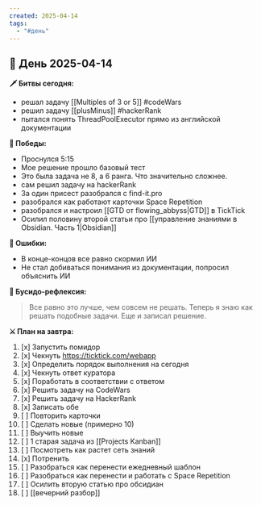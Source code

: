 ```yaml
---
created: 2025-04-14
tags:
  - "#день"
---
```


## 🏯 День 2025-04-14

**🗡️ Битвы сегодня:**
- решал задачу [[Multiples of 3 or 5]] #codeWars 
- решил задачу [[plusMinus]] #hackerRank 
- пытался понять ThreadPoolExecutor прямо из английской документации

**🎯 Победы:**
- Проснулся 5:15
- Мое решение прошло базовый тест
- Это была задача не 8, а 6 ранга. Что значительно сложнее.
- сам решил задачу на hackerRank
- За один присест разобрался с find-it.pro
- разобрался как работают карточки Space Repetition
- разобрался и настроил [[GTD от flowing_abbyss|GTD]] в TickTick
- Осилил половину второй статьи про [[управление знаниями в Obsidian. Часть 1|Obsidian]] 

**💢 Ошибки:**
- В конце-концов все равно скормил ИИ
- Не стал добиваться понимания из документации, попросил объяснить ИИ

**📿 Бусидо-рефлексия:**
> Все равно это лучше, чем совсем не решать. Теперь я знаю как решать подобные задачи. Еще и записал решение.
> 

**⚔️ План на завтра:**
1. [x] Запустить помидор
2. [x] Чекнуть https://ticktick.com/webapp
3. [x] Определить порядок выполнения на сегодня
4. [x] Чекнуть ответ куратора
5. [x] Поработать в соответствии с ответом
6. [x] Решить задачу на CodeWars
7. [x] Решить задачу на HackerRank
8. [x] Записать обе
9. [ ] Повторить карточки
10. [ ] Сделать новые (примерно 10)
11. [ ] Выучить новые
12. [ ] 1 старая задача из [[Projects Kanban]]
13. [ ] Посмотреть как растет сеть знаний
14. [x] Потренить
15. [ ] Разобраться как перенести ежедневный шаблон
16. [ ] Разобраться как перенести и работать с Space Repetition
17. [ ] Осилить вторую статью про обсидиан
18. [ ] [[вечерний разбор]]